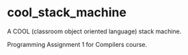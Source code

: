 # cool_stack_machine

A COOL (classroom object oriented language) stack machine.

Programming Assignment 1 for Compilers course.
